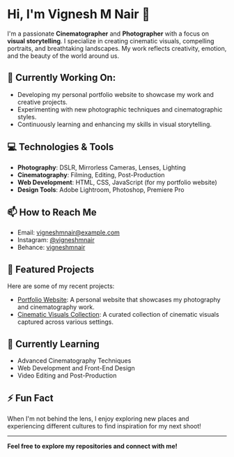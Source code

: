 # Hi, I'm Vignesh M Nair 👋

I'm a passionate **Cinematographer** and **Photographer** with a focus on **visual storytelling**. I specialize in creating cinematic visuals, compelling portraits, and breathtaking landscapes. My work reflects creativity, emotion, and the beauty of the world around us.

## 🌱 Currently Working On:
- Developing my personal portfolio website to showcase my work and creative projects.
- Experimenting with new photographic techniques and cinematographic styles.
- Continuously learning and enhancing my skills in visual storytelling.

## 💻 Technologies & Tools
- **Photography**: DSLR, Mirrorless Cameras, Lenses, Lighting
- **Cinematography**: Filming, Editing, Post-Production
- **Web Development**: HTML, CSS, JavaScript (for my portfolio website)
- **Design Tools**: Adobe Lightroom, Photoshop, Premiere Pro

## 📫 How to Reach Me
- Email: [vigneshmnair@example.com](mailto:vigneshmnair@example.com)
- Instagram: [@vigneshmnair](https://www.instagram.com/vigneshmnair/)
- Behance: [vigneshmnair](https://www.flickr.com/people/vigneshmnair/)

## 📌 Featured Projects
Here are some of my recent projects:
- [Portfolio Website](https://github.com/vigneshmnair/portfolio): A personal website that showcases my photography and cinematography work.
- [Cinematic Visuals Collection](https://www.flickr.com/people/vigneshmnair/): A curated collection of cinematic visuals captured across various settings.

## 🔧 Currently Learning
- Advanced Cinematography Techniques
- Web Development and Front-End Design
- Video Editing and Post-Production

## ⚡ Fun Fact
When I'm not behind the lens, I enjoy exploring new places and experiencing different cultures to find inspiration for my next shoot!

---

**Feel free to explore my repositories and connect with me!**

